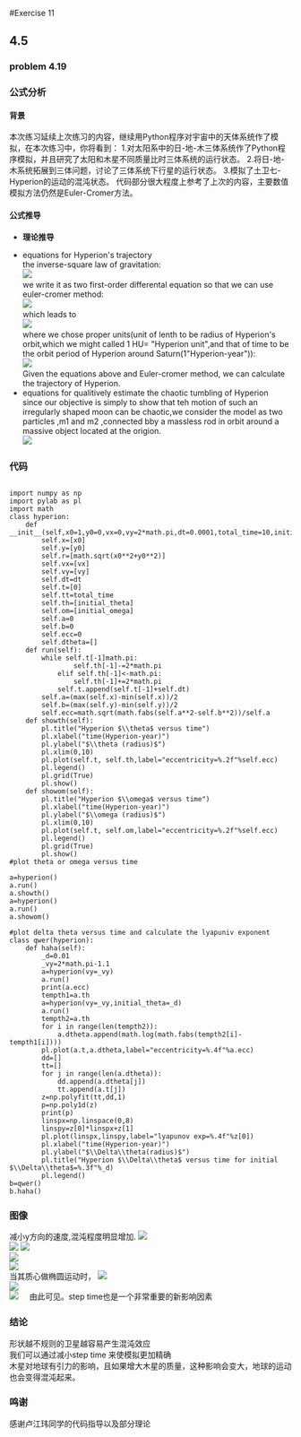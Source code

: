 #Exercise 11
## 4.5
### problem 4.19

### 公式分析
#### 背景
本次练习延续上次练习的内容，继续用Python程序对宇宙中的天体系统作了模拟，在本次练习中，你将看到：
1.对太阳系中的日-地-木三体系统作了Python程序模拟，并且研究了太阳和木星不同质量比时三体系统的运行状态。 
2.将日-地-木系统拓展到三体问题，讨论了三体系统下行星的运行状态。 
3.模拟了土卫七-Hyperion的运动的混沌状态。 
代码部分很大程度上参考了上次的内容，主要数值模拟方法仍然是Euler-Cromer方法。

#### 公式推导
* **理论推导**

 
- equations for Hyperion's trajectory    
the inverse-square law of gravitation:  
![](https://github.com/humorson/computational_physics_N2014301020037/blob/master/exercise_11/6.png)     
we write it as two first-order differental equation so that we can use euler-cromer method:   
![](https://github.com/humorson/computational_physics_N2014301020037/blob/master/exercise_11/7.png)  
which leads to   
![](https://github.com/humorson/computational_physics_N2014301020037/blob/master/exercise_11/8.png)   
where we chose proper units(unit of lenth to be radius of Hyperion's orbit,which we might called 1 HU= "Hyperion unit",and that of time to be the orbit period of Hyperion around Saturn(1"Hyperion-year")):   
![](https://github.com/humorson/computational_physics_N2014301020037/blob/master/exercise_11/9.png)   
Given the equations above and Euler-cromer method, we can calculate the trajectory of Hyperion. 
- equations for qualitively estimate the chaotic tumbling of Hyperion     
since our objective is simply to show that teh motion of such an irregularly shaped moon can be chaotic,we consider the model as two particles ,m1 and m2 ,connected bby a massless rod in orbit around a massive object located at the origion.   
![](https://github.com/humorson/computational_physics_N2014301020037/blob/master/exercise_11/10.png)    


### 代码
<pre><code>
import numpy as np
import pylab as pl
import math
class hyperion:
    def __init__(self,x0=1,y0=0,vx=0,vy=2*math.pi,dt=0.0001,total_time=10,initial_theta=0,initial_omega=0):
        self.x=[x0]
        self.y=[y0]
        self.r=[math.sqrt(x0**2+y0**2)]
        self.vx=[vx]
        self.vy=[vy]
        self.dt=dt
        self.t=[0]
        self.tt=total_time
        self.th=[initial_theta]
        self.om=[initial_omega]
        self.a=0
        self.b=0
        self.ecc=0
        self.dtheta=[]
    def run(self):
        while self.t[-1]<self.tt:
            self.vx.append(self.vx[-1]-4*math.pi**2*self.x[-1]/self.r[-1]**3*self.dt)
            self.vy.append(self.vy[-1]-4*math.pi**2*self.y[-1]/self.r[-1]**3*self.dt)
            self.x.append(self.x[-1]+self.vx[-1]*self.dt)
            self.y.append(self.y[-1]+self.vy[-1]*self.dt)
            self.r.append(math.sqrt(self.x[-1]**2+self.y[-1]**2))
            temp=-12*math.pi**2*(self.x[-1]*math.sin(self.th[-1])-self.y[-1]*math.cos(self.th[-1]))\
            *(self.x[-1]*math.cos(self.th[-1])+self.y[-1]*math.sin(self.th[-1]))
            self.om.append(self.om[-1]+temp*self.dt)
            self.th.append(self.th[-1]+self.om[-1]*self.dt)
            if self.th[-1]>math.pi:
                self.th[-1]-=2*math.pi
            elif self.th[-1]<-math.pi:
                self.th[-1]+=2*math.pi
            self.t.append(self.t[-1]+self.dt)
        self.a=(max(self.x)-min(self.x))/2
        self.b=(max(self.y)-min(self.y))/2
        self.ecc=math.sqrt(math.fabs(self.a**2-self.b**2))/self.a
    def showth(self):
        pl.title("Hyperion $\\theta$ versus time")
        pl.xlabel("time(Hyperion-year)")
        pl.ylabel("$\\theta (radius)$")
        pl.xlim(0,10)
        pl.plot(self.t, self.th,label="eccentricity=%.2f"%self.ecc) 
        pl.legend()
        pl.grid(True)
        pl.show()
    def showom(self):
        pl.title("Hyperion $\\omega$ versus time")
        pl.xlabel("time(Hyperion-year)")
        pl.ylabel("$\\omega (radius)$")
        pl.xlim(0,10)
        pl.plot(self.t, self.om,label="eccentricity=%.2f"%self.ecc)  
        pl.legend()
        pl.grid(True)
        pl.show()
#plot theta or omega versus time

a=hyperion()
a.run()
a.showth()
a=hyperion()
a.run()
a.showom()

#plot delta theta versus time and calculate the lyapuniv exponent
class qwer(hyperion):
    def haha(self):
        _d=0.01
        _vy=2*math.pi-1.1
        a=hyperion(vy=_vy)
        a.run()
        print(a.ecc)
        tempth1=a.th
        a=hyperion(vy=_vy,initial_theta=_d)
        a.run()
        tempth2=a.th
        for i in range(len(tempth2)):
            a.dtheta.append(math.log(math.fabs(tempth2[i]-tempth1[i])))
        pl.plot(a.t,a.dtheta,label="eccentricity=%.4f"%a.ecc)
        dd=[]
        tt=[]
        for j in range(len(a.dtheta)):
            dd.append(a.dtheta[j])
            tt.append(a.t[j])
        z=np.polyfit(tt,dd,1)
        p=np.poly1d(z)
        print(p)
        linspx=np.linspace(0,8)
        linspy=z[0]*linspx+z[1]
        pl.plot(linspx,linspy,label="lyapunov exp=%.4f"%z[0])
        pl.xlabel("time(Hyperion-year)")
        pl.ylabel("$\\Delta\\theta(radius)$")
        pl.title("Hyperion $\\Delta\\theta$ versus time for initial $\\Delta\\theta$=%.3f"%_d)
        pl.legend()
b=qwer()
b.haha()   
</code></pre>

### 图像

减小y方向的速度,混沌程度明显增加. 
![](https://github.com/humorson/computational_physics_N2014301020037/blob/master/exercise_11/98.png)    
![](https://github.com/humorson/computational_physics_N2014301020037/blob/master/exercise_11/97.png) 
![](https://github.com/humorson/computational_physics_N2014301020037/blob/master/exercise_11/99.png)   
![](https://github.com/humorson/computational_physics_N2014301020037/blob/master/exercise_11/95.png)       
![](https://github.com/humorson/computational_physics_N2014301020037/blob/master/exercise_11/94.png)      
    当其质心做椭圆运动时，
![](https://github.com/humorson/computational_physics_N2014301020037/blob/master/exercise_11/96.png)   
![](https://github.com/humorson/computational_physics_N2014301020037/blob/master/exercise_11/93.png)   
![](https://github.com/humorson/computational_physics_N2014301020037/blob/master/exercise_11/92.png)    
由此可见。step time也是一个非常重要的新影响因素
### 结论

形状越不规则的卫星越容易产生混沌效应<br/>
我们可以通过减小step time 来使模拟更加精确<br/>
木星对地球有引力的影响，且如果增大木星的质量，这种影响会变大，地球的运动也会变得混沌起来。
### 鸣谢
感谢卢江玮同学的代码指导以及部分理论
